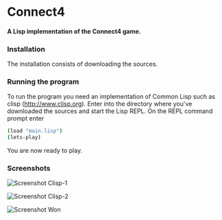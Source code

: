 # Connect4
#### A Lisp implementation of the Connect4 game.

### Installation

The installation consists of downloading the sources.

### Running the program

To run the program you need an implementation of Common Lisp such as clisp (http://www.clisp.org).
Enter into the directory where you've downloaded the sources and start the Lisp REPL. 
On the REPL command prompt enter

```bash
(load "main.lisp")
(lets-play)
```
You are now ready to play.

### Screenshots

![Screenshot Clisp-1](https://raw.github.com/frechmatz/connect4/master/doc/clisp_1.jpg)

![Screenshot Clisp-2](https://raw.github.com/frechmatz/connect4/master/doc/clisp_2.jpg)

![Screenshot Won](https://raw.github.com/frechmatz/connect4/master/doc/computerwon.jpg)

